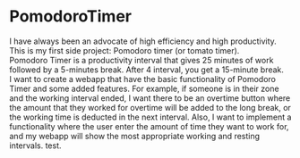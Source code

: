 # PomodoroTimer
I have always been an advocate of high efficiency and high productivity. This is my first side project: Pomodoro timer (or tomato timer).\
Pomodoro Timer is a productivity interval that gives 25 minutes of work followed by a 5-minutes break. After 4 interval, you get a 15-minute break.\
I want to create a webapp that have the basic functionality of Pomodoro Timer and some added features. For example, if someone is in their zone and the working interval ended, I want there to be an overtime button where the amount that they worked for overtime will be added to the long break, or the working time is deducted in the next interval. Also, I want to implement a functionality where the user enter the amount of time they want to work for, and my webapp will show the most appropriate working and resting intervals.
test.
